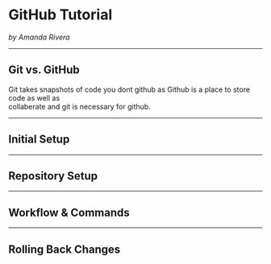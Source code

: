 # GitHub Tutorial

_by Amanda Rivera_

---
## Git vs. GitHub
Git takes snapshots of code you dont github as Github is a place to store code as well as  
collaberate and git is necessary for github.
        


---
## Initial Setup



---
## Repository Setup



---
## Workflow & Commands



---
## Rolling Back Changes